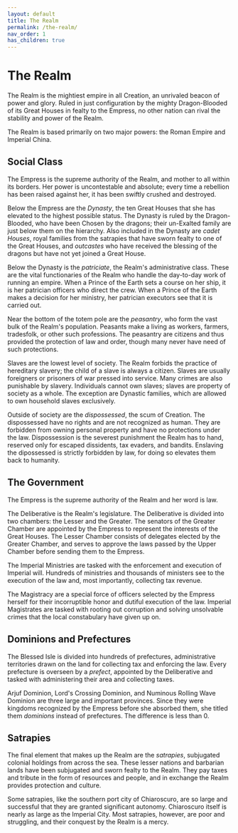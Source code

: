 ```yaml
---
layout: default
title: The Realm
permalink: /the-realm/
nav_order: 1
has_children: true
---
```


# The Realm

The Realm is the mightiest empire in all Creation, an unrivaled beacon of power
and glory. Ruled in just configuration by the mighty Dragon-Blooded of its Great
Houses in fealty to the Empress, no other nation can rival the stability and
power of the Realm.

The Realm is based primarily on two major powers: the Roman Empire and Imperial
China.

## Social Class

The Empress is the supreme authority of the Realm, and mother to all within its
borders. Her power is uncontestable and absolute; every time a rebellion has
been raised against her, it has been swiftly crushed and destroyed.

Below the Empress are the _Dynasty_, the ten Great Houses that she has elevated
to the highest possible status. The Dynasty is ruled by the Dragon-Blooded, who
have been Chosen by the dragons; their un-Exalted family are just below them on
the hierarchy. Also included in the Dynasty are _cadet Houses_, royal families
from the satrapies that have sworn fealty to one of the Great Houses, and
_outcastes_ who have received the blessing of the dragons but have not yet
joined a Great House.

Below the Dynasty is the _patriciate_, the Realm's administrative class. These
are the vital functionaries of the Realm who handle the day-to-day work of
running an empire. When a Prince of the Earth sets a course on her ship, it is
her patrician officers who direct the crew. When a Prince of the Earth makes a
decision for her ministry, her patrician executors see that it is carried out.

Near the bottom of the totem pole are the _peasantry_, who form the vast bulk of
the Realm's population. Peasants make a living as workers, farmers, tradesfolk,
or other such professions. The peasantry are citizens and thus provided the
protection of law and order, though many never have need of such protections.

Slaves are the lowest level of society. The Realm forbids the practice of
hereditary slavery; the child of a slave is always a citizen. Slaves are usually
foreigners or prisoners of war pressed into service. Many crimes are also
punishable by slavery. Individuals cannot own slaves; slaves are property of
society as a whole. The exception are Dynastic families, which are allowed to
own household slaves exclusively.

Outside of society are the _dispossessed_, the scum of Creation. The
dispossessed have no rights and are not recognized as human. They are forbidden
from owning personal property and have no protections under the law.
Dispossession is the severest punishment the Realm has to hand, reserved only
for escaped dissidents, tax evaders, and bandits. Enslaving the dipossessed is
strictly forbidden by law, for doing so elevates them back to humanity.

## The Government

The Empress is the supreme authority of the Realm and her word is law.

The Deliberative is the Realm's legislature. The Deliberative is divided into
two chambers: the Lesser and the Greater. The senators of the Greater Chamber
are appointed by the Empress to represent the interests of the Great Houses. The
Lesser Chamber consists of delegates elected by the Greater Chamber, and
serves to approve the laws passed by the Upper Chamber before sending them to
the Empress.

The Imperial Ministries are tasked with the enforcement and execution of
Imperial will. Hundreds of ministries and thousands of ministers see to the
execution of the law and, most importantly, collecting tax revenue.

The Magistracy are a special force of officers selected by the Empress herself
for their incorruptible honor and dutiful execution of the law. Imperial
Magistrates are tasked with rooting out corruption and solving unsolvable crimes
that the local constabulary have given up on.

## Dominions and Prefectures

The Blessed Isle is divided into hundreds of prefectures, administrative
territories drawn on the land for collecting tax and enforcing the law. Every
prefecture is overseen by a _prefect_, appointed by the Deliberative and tasked
with administering their area and collecting taxes.

Arjuf Dominion, Lord's Crossing Dominion, and Numinous Rolling Wave Dominion are
three large and important provinces. Since they were kingdoms recognized by the
Empress before she absorbed them, she titled them _dominions_ instead of
prefectures. The difference is less than 0.

## Satrapies

The final element that makes up the Realm are the _satrapies_, subjugated
colonial holdings from across the sea. These lesser nations and barbarian lands
have been subjugated and sworn fealty to the Realm. They pay taxes and tribute
in the form of resources and people, and in exchange the Realm provides
protection and culture.

Some satrapies, like the southern port city of Chiaroscuro, are so large and
successful that they are granted significant autonomy. Chiaroscuro itself is
nearly as large as the Imperial City. Most satrapies, however, are poor and
struggling, and their conquest by the Realm is a mercy.
